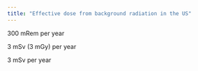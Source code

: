 ```yaml
---
title: "Effective dose from background radiation in the US"
---
```

300 mRem per year

3 mSv (3 mGy) per year

3 mSv per year

